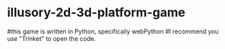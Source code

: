 # illusory-2d-3d-platform-game
#this game is written in Python, specifically webPython
#I recommend you use "Trinket" to open the code.
